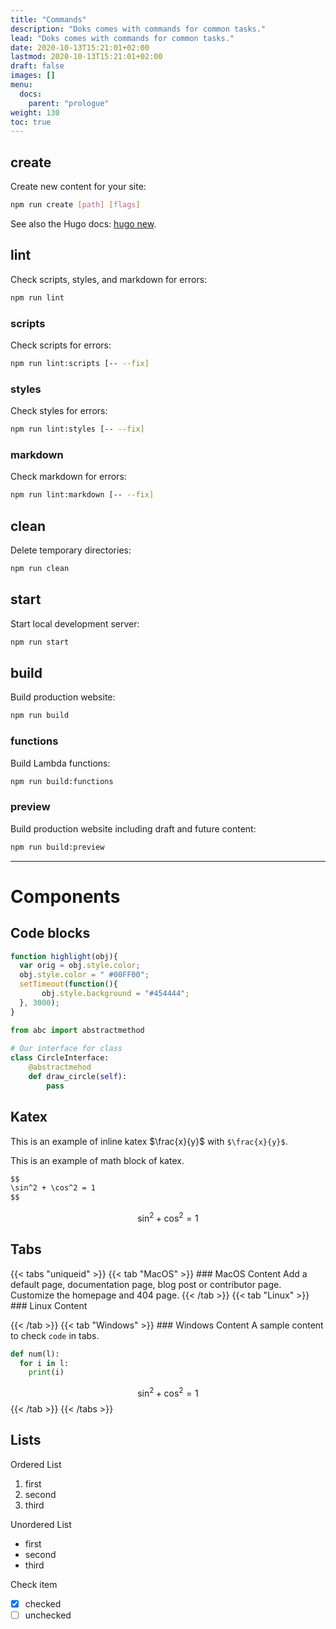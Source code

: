 ```yaml
---
title: "Commands"
description: "Doks comes with commands for common tasks."
lead: "Doks comes with commands for common tasks."
date: 2020-10-13T15:21:01+02:00
lastmod: 2020-10-13T15:21:01+02:00
draft: false
images: []
menu:
  docs:
    parent: "prologue"
weight: 130
toc: true
---
```


## create

Create new content for your site:

```bash
npm run create [path] [flags]
```

See also the Hugo docs: [hugo new](https://gohugo.io/commands/hugo_new/).

## lint

Check scripts, styles, and markdown for errors:

```bash
npm run lint
```

### scripts

Check scripts for errors:

```bash
npm run lint:scripts [-- --fix]
```

### styles

Check styles for errors:

```bash
npm run lint:styles [-- --fix]
```

### markdown

Check markdown for errors:

```bash
npm run lint:markdown [-- --fix]
```

## clean

Delete temporary directories:

```bash
npm run clean
```

## start

Start local development server:

```bash
npm run start
```

## build

Build production website:

```bash
npm run build
```

### functions

Build Lambda functions:

```bash
npm run build:functions
```

### preview

Build production website including draft and future content:

```bash
npm run build:preview
```
--- 
# Components

## Code blocks
```js
function highlight(obj){
  var orig = obj.style.color;
  obj.style.color = " #00FF00";
  setTimeout(function(){
       obj.style.background = "#454444";
  }, 3000);
}
```

```python
from abc import abstractmethod
 
# Our interface for class
class CircleInterface:
    @abstractmehod
    def draw_circle(self):
        pass
```
## Katex

This is an example of inline katex $\frac{x}{y}$ with `$\frac{x}{y}$`. 

This is an example of math block of katex.

```markdown
$$
\sin^2 + \cos^2 = 1
$$
```

$$
\sin^2 + \cos^2 = 1
$$

## Tabs

{{< tabs "uniqueid" >}}
{{< tab "MacOS" >}} ### MacOS Content 
  Add a default page, documentation page, blog post or contributor page. Customize the homepage and 404 page.  {{< /tab >}}
{{< tab "Linux" >}} ### Linux Content 

{{< /tab >}}
{{< tab "Windows" >}} ### Windows Content 
  A sample content to check `code` in tabs.
```python 
def num(l):
  for i in l:
    print(i)
```
$$
\sin^2 + \cos^2 = 1
$$
{{< /tab >}}
{{< /tabs >}}

## Lists
Ordered List 

1. first
2. second
3. third

Unordered List 

- first
- second
- third

Check item

- [X] checked
- [ ] unchecked
